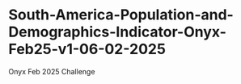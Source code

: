 # South-America-Population-and-Demographics-Indicator-Onyx-Feb25-v1-06-02-2025
Onyx Feb 2025 Challenge
